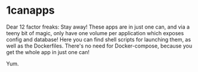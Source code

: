 # 1canapps
Dear 12 factor freaks:  Stay away!  These apps are in just one can, and via a teeny bit of magic, only have one volume per application which exposes config and database!  Here you can find shell scripts for launching them, as well as the Dockerfiles.  There's no need for Docker-compose, because you get the whole app in just one can!  


Yum.
